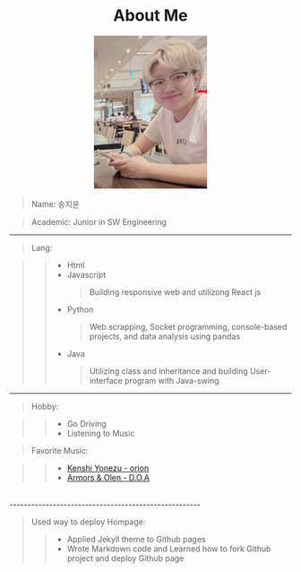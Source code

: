 <h1 style="text-align: center;"> About Me </h1>

<div style="text-align: center;">

<img src="/assets/me2.jpg" width="40%" height="30%" >

</div>

> Name: 송지윤

> Academic: Junior in SW Engineering

---

> Lang:

> > - Html
> > - Javascript
> >   > Building responsive web and utilizong React js
> > - Python
> >   > Web scrapping, Socket programming, console-based projects, and data analysis using pandas
> > - Java
> >   > Utilizing class and inheritance and building User-interface program with Java-swing

---

> Hobby:

> > - Go Driving
> > - Listening to Music

> Favorite Music:

> > - [Kenshi Yonezu - orion](https://youtu.be/lzAyrgSqeeE)
> > - [Armors & Olen - D.O.A](https://youtu.be/n3Nt6FPS9hQ)

<!-- prettier-ignore-start -->

<br>
-----------------------------------------------------
<br>

> Used way to deploy Hompage:  
> > - Applied Jekyll theme to Github pages 
> > - Wrote Markdown code and Learned how to fork Github project and deploy Github page 



<!-- prettier-ignore-end -->
